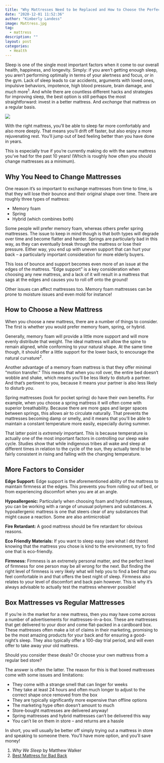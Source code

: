 ```yaml
---
title: "Why Mattresses Need to be Replaced and How to Choose the Perfect Mattress for You"
date: "2020-12-01 11:52:36"
author: "Kimberly Landess"
image: Mattress.jpg
tag:
  - mattress
description: ""
layout: post
categories:
  - Health
---
```


Sleep is one of the single most important factors when it come to our overall health, happiness, and longevity. Simply: if you aren’t getting enough sleep, you aren’t performing optimally in terms of your alertness and focus, _or_ in the gym. Lack of sleep leads to car accidents, arguments with loved ones, impulsive behaviors, impotence, high blood pressure, brain damage, and _much_ more<sup>1</sup>. And while there are countless different hacks and strategies for improving sleep, the best option is still perhaps the most straightforward: invest in a better mattress. And _exchange_ that mattress on a regular basis.

![](/posts/Mattress.jpg)

With the right mattress, you’ll be able to sleep far more comfortably and also more deeply. That means you’ll drift off faster, but also enjoy a more rejuvenating rest. You’ll jump out of bed feeling better than you have done in years.

This is especially true if you’re currently making do with the same mattress you’ve had for the past 10 years! (Which is roughly how often you should change mattresses as a minimum).

## Why You Need to Change Mattresses

One reason it’s so important to exchange mattresses from time to time, is that they will lose their bounce and their original shape over time. There are roughly three types of mattress:

- Memory foam
- Spring
- Hybrid (which combines both)

Some people will prefer memory foam, whereas others prefer spring mattresses. The issue to keep in mind though is that both types will degrade over time and become flatter and harder. Springs are particularly bad in this way, as they can eventually break through the mattress or lose their pressure. Either way, you end up with uneven support that can hurt your back – a particularly important consideration for more elderly buyers.

This loss of bounce and support becomes even more of an issue at the edges of the mattress. “Edge support” is a key consideration when choosing any new mattress, and a lack of it will result in a mattress that sags at the edges and causes you to roll off onto the ground!

Other issues can affect mattresses too. Memory foam mattresses can be prone to moisture issues and even mold for instance!

## How to Choose a New Mattress

When you choose a new mattress, there are a number of things to consider. The first is whether you would prefer memory foam, spring, or hybrid.

Generally, memory foam will provide a little more support and will more evenly distribute that weight. The ideal mattress will allow the spine to remain aligned, while conforming to your natural shape. At the same time though, it should offer a little support for the lower back, to encourage the natural curvature<sup>2</sup>.

Another advantage of a memory foam mattress is that they offer minimal “motion transfer.” This means that when you roll over, the entire bed doesn’t wobble and shake, which means you’ll be less likely to disturb a partner. And that’s pertinent to you, because it means your partner is also less likely to disturb _you_.

Spring mattresses (look for pocket spring) do have their own benefits. For example, when you choose a spring mattress it will often come with superior breathability. Because there are more gaps and larger spaces between springs, this allows air to circulate naturally. That prevents the mattresses becoming damp or smelly, and it means that you’ll be able to maintain a constant temperature more easily, especially during summer.

That latter point is _extremely_ important. This is because temperature is actually one of the most important factors in controlling our sleep wake cycle. Studies show that while indigenous tribes all wake and sleep at different times in relation to the cycle of the sun, they actually tend to be fairly consistent in rising and falling with the changing temperature.

## More Factors to Consider

**Edge Support:** Edge support is the aforementioned ability of the mattress to maintain firmness at the edges. This prevents you from rolling out of bed, or from experiencing discomfort when you are at an angle.

**Hypoallergenic:** Particularly when choosing foam and hybrid mattresses, you can be working with a range of unusual polymers and substances. A hypoallergenic mattress is one that steers clear of any substances that might cause a reaction. Some are also antimicrobial!

**Fire Retardant:** A good mattress should be fire retardant for obvious reasons.

**Eco Friendly Materials:** If you want to sleep easy (see what I did there) knowing that the mattress you chose is kind to the environment, try to find one that is eco-friendly.

**Firmness:** Firmness is an extremely personal matter, and the perfect level of firmness for one person may be all wrong for the next. But finding the right level of firmness is very likely what will help you to find a bed that you feel comfortable in and that offers the best night of sleep. Firmness also relates to your level of discomfort and back pain however. This is why it’s always advisable to actually test the mattress wherever possible!

## Box Mattresses vs Regular Mattresses

If you’re in the market for a new mattress, then you may have come across a number of advertisements for mattresses-in-a-box. These are mattresses that get delivered to your door and come flat-packed in a cardboard box. These mattresses often make a lot of claims in their marketing, promising to be the most amazing products for your back and for ensuring a good-night’s sleep. They also typically offer a 100-day trial period, and will even offer to take away your old mattress.

Should you consider these deals? Or choose your own mattress from a regular bed store?

The answer is often the latter. The reason for this is that boxed mattresses come with some issues and limitations:

- They come with a strange smell that can linger for weeks
- They take at least 24 hours and often much longer to adjust to the correct shape once removed from the box
- They are typically significantly more expensive than offline options
- The marketing hype often doesn’t amount to much
- Store-bought mattresses are delivered anyway!
- Spring mattresses and hybrid mattresses can’t be delivered this way
- You can’t lie on them in store – and returns are a hassle

In short, you will usually be better off simply trying out a mattress in store and speaking to someone there. You’ll have more option, and you’ll save money!

1. _Why We Sleep_ by Matthew Walker
2. [Best Mattress for Bad Back](https://thesnoozeexpert.com/mattress-buying-guide/best-mattress-for-bad-back/)
